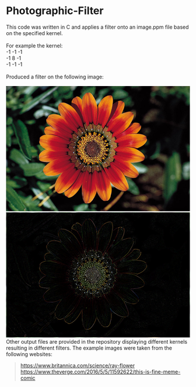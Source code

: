 # Photographic-Filter
This code was written in C and applies a filter onto an image.ppm file based on the specified kernel. </br>
</br>
For example the kernel: </br>
-1 -1 -1 </br>
-1  8  -1 </br>
-1 -1 -1 </br> </br>
Produced a filter on the following image: </br>
</br>
![flower.jpg](flower.jpg)
</br>
![output.jpg](output.jpg) </br>
Other output files are provided in the repository displaying different kernels resulting in different filters.
The example images were taken from the following websites: </br>
> https://www.britannica.com/science/ray-flower </br>
> https://www.theverge.com/2016/5/5/11592622/this-is-fine-meme-comic </br>

